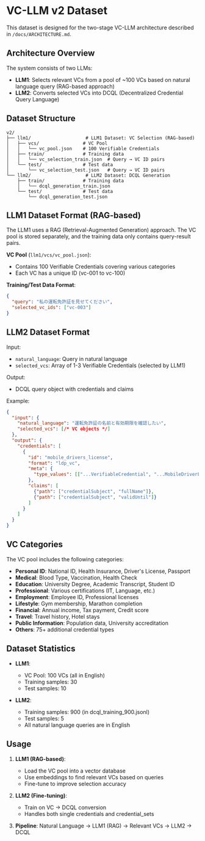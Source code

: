 # VC-LLM v2 Dataset

This dataset is designed for the two-stage VC-LLM architecture described in `/docs/ARCHITECTURE.md`.

## Architecture Overview

The system consists of two LLMs:
- **LLM1**: Selects relevant VCs from a pool of ~100 VCs based on natural language query (RAG-based approach)
- **LLM2**: Converts selected VCs into DCQL (Decentralized Credential Query Language)

## Dataset Structure

```
v2/
├── llm1/                    # LLM1 Dataset: VC Selection (RAG-based)
│   ├── vcs/                # VC Pool
│   │   └── vc_pool.json    # 100 Verifiable Credentials
│   ├── train/              # Training data
│   │   └── vc_selection_train.json  # Query → VC ID pairs
│   └── test/               # Test data
│       └── vc_selection_test.json   # Query → VC ID pairs
└── llm2/                    # LLM2 Dataset: DCQL Generation
    ├── train/              # Training data
    │   └── dcql_generation_train.json
    └── test/               # Test data
        └── dcql_generation_test.json
```

## LLM1 Dataset Format (RAG-based)

The LLM1 uses a RAG (Retrieval-Augmented Generation) approach. The VC pool is stored separately, and the training data only contains query-result pairs.

**VC Pool** (`llm1/vcs/vc_pool.json`):
- Contains 100 Verifiable Credentials covering various categories
- Each VC has a unique ID (vc-001 to vc-100)

**Training/Test Data Format**:
```json
{
  "query": "私の運転免許証を見せてください",
  "selected_vc_ids": ["vc-003"]
}
```

## LLM2 Dataset Format

Input:
- `natural_language`: Query in natural language
- `selected_vcs`: Array of 1-3 Verifiable Credentials (selected by LLM1)

Output:
- DCQL query object with credentials and claims

Example:
```json
{
  "input": {
    "natural_language": "運転免許証の名前と有効期限を確認したい",
    "selected_vcs": [/* VC objects */]
  },
  "output": {
    "credentials": [
      {
        "id": "mobile_drivers_license",
        "format": "ldp_vc",
        "meta": {
          "type_values": [["...VerifiableCredential", "...MobileDriverLicenseCredential"]]
        },
        "claims": [
          {"path": ["credentialSubject", "fullName"]},
          {"path": ["credentialSubject", "validUntil"]}
        ]
      }
    ]
  }
}
```

## VC Categories

The VC pool includes the following categories:
- **Personal ID**: National ID, Health Insurance, Driver's License, Passport
- **Medical**: Blood Type, Vaccination, Health Check
- **Education**: University Degree, Academic Transcript, Student ID
- **Professional**: Various certifications (IT, Language, etc.)
- **Employment**: Employee ID, Professional licenses
- **Lifestyle**: Gym membership, Marathon completion
- **Financial**: Annual income, Tax payment, Credit score
- **Travel**: Travel history, Hotel stays
- **Public Information**: Population data, University accreditation
- **Others**: 75+ additional credential types

## Dataset Statistics

- **LLM1**:
  - VC Pool: 100 VCs (all in English)
  - Training samples: 30
  - Test samples: 10
  
- **LLM2**:
  - Training samples: 900 (in dcql_training_900.jsonl)
  - Test samples: 5
  - All natural language queries are in English

## Usage

1. **LLM1 (RAG-based)**:
   - Load the VC pool into a vector database
   - Use embeddings to find relevant VCs based on queries
   - Fine-tune to improve selection accuracy

2. **LLM2 (Fine-tuning)**:
   - Train on VC → DCQL conversion
   - Handles both single credentials and credential_sets

3. **Pipeline**: Natural Language → LLM1 (RAG) → Relevant VCs → LLM2 → DCQL